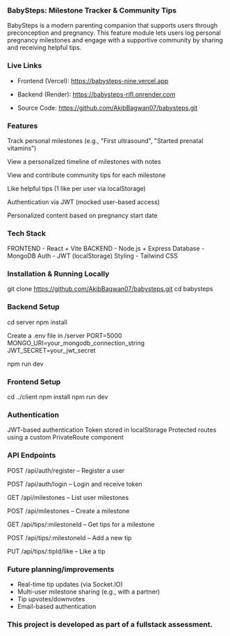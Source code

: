 ### BabySteps: Milestone Tracker & Community Tips

BabySteps is a modern parenting companion that supports users through preconception and pregnancy. This feature module lets users log personal pregnancy milestones and engage with a supportive community by sharing and receiving helpful tips.

### Live Links

- Frontend (Vercel): https://babysteps-nine.vercel.app

- Backend (Render): https://babysteps-rjfl.onrender.com

- Source Code: https://github.com/AkibBagwan07/babysteps.git

### Features
 Track personal milestones (e.g., "First ultrasound", "Started prenatal vitamins")

 View a personalized timeline of milestones with notes

 View and contribute community tips for each milestone

 Like helpful tips (1 like per user via localStorage)

 Authentication via JWT (mocked user-based access)

 Personalized content based on pregnancy start date

### Tech Stack

FRONTEND - React + Vite
BACKEND - Node.js + Express
Database - MongoDB
Auth - JWT (localStorage)
Styling - Tailwind CSS

###  Installation & Running Locally

git clone https://github.com/AkibBagwan07/babysteps.git
cd babysteps

### Backend Setup
cd server
npm install

Create a .env file in /server
PORT=5000
MONGO_URI=your_mongodb_connection_string
JWT_SECRET=your_jwt_secret

npm run dev

### Frontend Setup
cd ../client
npm install
npm run dev

### Authentication

JWT-based authentication
Token stored in localStorage
Protected routes using a custom PrivateRoute component

### API Endpoints

POST /api/auth/register – Register a user

POST /api/auth/login – Login and receive token

GET /api/milestones – List user milestones

POST /api/milestones – Create a milestone

GET /api/tips/:milestoneId – Get tips for a milestone

POST /api/tips/:milestoneId – Add a new tip

PUT /api/tips/:tipId/like – Like a tip

### Future planning/improvements

- Real-time tip updates (via Socket.IO)
- Multi-user milestone sharing (e.g., with a partner)
- Tip upvotes/downvotes
- Email-based authentication

### This project is developed as part of a fullstack assessment.



